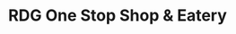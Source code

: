 ---
title: "RDG One Stop Shop & Eatery"
url: /binalbagan/rdg-one-stop-shop-und-eatery/
shop: Lebensmittel
---